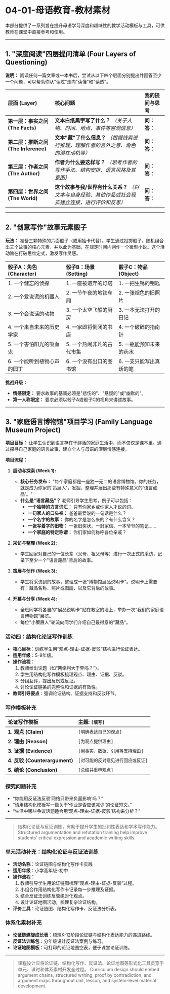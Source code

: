 # 04-01-母语教育-教材素材

本部分提供了一系列旨在提升母语学习深度和趣味性的教学活动模板与工具，可供教师在课堂中直接参考和使用。

---

## 1. "深度阅读"四层提问清单 (Four Layers of Questioning)

**说明：** 阅读任何一篇文章或一本书后，尝试从以下四个层面分别提出并回答至少一个问题，可以帮助你从"读过"走向"读懂"和"读透"。

| **层面 (Layer)** | **核心问题** | **我的提问与思考** |
| :--- | :--- | :--- |
| **第一层：事实之问 (The Facts)** | **文本白纸黑字写了什么？**  *（关于人物、时间、地点、事件等客观信息）* | **问：** **答：** |
| **第二层：推断之问 (The Inference)** | **文本"藏"了什么信息？**  *（根据线索进行推理，理解作者的言外之意、角色的潜在动机等）* | **问：** **答：** |
| **第三层：作者之问 (The Author)** | **作者为什么要这样写？**  *（思考作者的写作手法、结构安排、语言风格及其意图）* | **问：** **答：** |
| **第四层：世界之问 (The World)** | **这个故事与我/世界有什么关系？**  *（将文本与自身经验、其他作品或社会现实建立连接，进行评价和反思）* | **问：** **答：** |

---

## 2. "创意写作"故事元素骰子

**玩法：** 准备三颗特殊的六面骰子（或用抽卡代替）。学生通过投掷骰子，随机组合出三个故事的核心元素，并以此为基础，在规定时间内创作一个微型小说。这个活动旨在打破思维定式，激发写作灵感。

| **骰子A：角色 (Character)** | **骰子B：场景 (Setting)** | **骰子C：物品 (Object)** |
| :--- | :--- | :--- |
| 1. 一个健忘的侦探 | 1. 一座被遗弃的灯塔 | 1. 一把生锈的钥匙 |
| 2. 一个爱说谎的机器人 | 2. 一节午夜的地铁车厢 | 2. 一张褪色的旧照片 |
| 3. 一个会说话的动物 | 3. 一个太空飞船的厨房 | 3. 一本无法打开的日记 |
| 4. 一个来自未来的历史学家 | 4. 一家即将倒闭的书店 | 4. 一个破碎的指南针 |
| 5. 一个害怕阳光的吸血鬼 | 5. 一个热闹非凡的古代市集 | 5. 一瓶能预知未来的药水 |
| 6. 一个能听到植物心声的园丁 | 6. 一个没有出口的图书馆 | 6. 一支只能写出真话的笔 |

**挑战升级：**

- **情感限定：** 要求故事的基调必须是"悲伤的"、"悬疑的"或"幽默的"。
- **第一人称限定：** 要求必须以骰子A或骰子C的视角来讲述故事。

---

## 3. "家庭语言博物馆"项目学习 (Family Language Museum Project)

**项目目标：** 让学生认识到语言存在于鲜活的家庭生活中，而不仅仅是课本里。通过探寻自己家庭的语言故事，建立个人与母语的深层情感连接。

**项目流程：**

1. **启动与探索 (Week 1):**
    - **核心任务发布：** "每个家庭都是一座独一无二的语言博物馆。你的任务，就是成为你家的'策展人'，发掘、整理并展出那些有特殊意义的'语言藏品'。"
    - **什么是"语言藏品"？** 老师引导学生思考，例子可以包括：
        - **一个独特的方言词汇：** 只有你家乡或你家人才说的词。
        - **一句家人的口头禅：** 爸爸最爱说的一句话是什么？
        - **一个名字的故事：** 你的名字是怎么来的？有什么含义？
        - **一张写着字的旧物：** 一张旧奖状、一封家信、一本爷爷的笔记……
        - **一个家庭的特定称谓：** 你们家如何称呼各位亲戚？

2. **采访与整理 (Week 2):**
    - 学生回家对自己的一位长辈（父母、祖父母等）进行一次正式的采访，记录下至少一个"语言藏品"背后的故事。

3. **策展与创作 (Week 3):**
    - 学生将采访到的故事，整理成一张"博物馆展品说明卡"。说明卡上需要有：藏品名称、照片或图画、以及它背后的故事。

4. **开幕与分享 (Week 4):**
    - 全班同学将各自的"展品说明卡"贴在教室的墙上，举办一次"我们的家庭语言博物馆"展览。
    - 每位"小策展人"轮流向同学们介绍自己最得意的"藏品"。

### 活动四：结构化论证写作训练

- **核心目标**：训练学生用“观点-理由-证据-反驳”结构进行论证表达。
- **适用年级**：5-9年级。
- **操作流程**：
    1. 教师给出论题（如“网络利大于弊吗？”）。
    2. 学生用结构化写作模板梳理观点、理由、证据、反驳。
    3. 分组互评，提出反例或反证。
    4. 讨论论证链条的完整性和证据的有效性。
- **教师引导要点**：强调论证结构、证据支持和反驳环节。

### 写作模板补充

| **论证写作模板** | **主题:** `[填写]` |
| :--- | :--- |
| **1. 观点 (Claim)** | `[明确表达自己的观点]` |
| **2. 理由 (Reason)** | `[为观点提供理由]` |
| **3. 证据 (Evidence)** | `[用事实、数据、引用等支持理由]` |
| **4. 反驳 (Counterargument)** | `[对可能的反对意见进行回应或反证]` |
| **5. 结论 (Conclusion)** | `[总结并重申观点]` |

### 探究问题补充

- “你能用反证法反驳‘网络只带来负面影响’吗？”
- “请用结构化模板写一篇关于‘作业是否应该减少’的论证短文。”
- “生活中哪些争议话题适合用‘观点-理由-证据-反驳’结构来分析？”

---
> 结构化论证与反证训练，有助于提升学生的批判性表达和学术写作能力。
Structured argumentation and refutation training help improve students' critical expression and academic writing skills.

### 单元活动补充：结构化论证与反证法训练

- **活动名称**：论证链图与结构化写作卡实践
- **适用年级**：小学高年级-初中
- **操作流程**：
    1. 教师引导学生用论证链图梳理“观点-理由-证据-反驳”过程。
    2. 小组合作用结构化写作卡记录每一步推理及证据。
    3. 结合反证法训练反驳绝对化观点。
    4. 设计论证地图活动，梳理复杂论证结构。
- **评价工具**：论证链图、结构化写作卡、反证法分析表。

### 体系化素材补充

- **论证链螺旋成长表**：梳理K-12阶段论证链与结构化表达能力的递进路线。
- **反证法训练包**：分年级设计反证法案例与练习。
- **论证地图模板**：可打印的论证地图空表，便于课堂论证训练。

---
> 课程设计应将论证链、结构化写作、反证法、论证地图等形式化工具贯穿于单元、课时和体系素材开发全过程。
Curriculum design should embed argument chains, structured writing, proof by contradiction, and argument maps throughout unit, lesson, and system-level material development.
